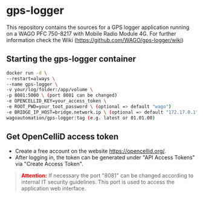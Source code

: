 # gps-logger
This repository contains the sources for a GPS logger application running on a WAGO PFC 750-8217 with Mobile Radio Module 4G. For further information check the Wiki (https://github.com/WAGO/gps-logger/wiki)


## Starting the gps-logger container 

```bash
docker run -d \
--restart=always \
--name gps-logger \
-v your/log/folder:/app/volume \
-p 8081:5000 \ (port 8081 can be changed)
-e OPENCELLID_KEY=your_access_token \
-e ROOT_PWD=your_toot_password \ (optional => default "wago")
-e BRIDGE_IP_HOST=bridge.network.ip \ (optional => default "172.17.0.1")
wagoautomation/gps-logger:tag (e.g. latest or 01.01.00)
```
## Get OpenCelliD access token
- Create a free account on the website https://opencellid.org/. 
- After logging in, the token can be generated under "API Access Tokens" via "Create Access Token". 

> <span style="color:red;"> <strong>Attention:</strong> </span> If necessary the port "8081" can be changed according to internal IT security guidelines. This port is used to access the application web interface. 
